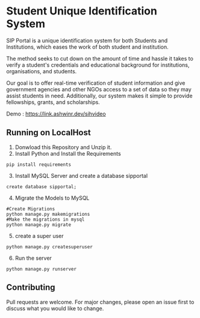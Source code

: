 # Student Unique Identification System
SIP Portal is a unique identification system for both Students and Institutions, which eases the work of both student and institution.

The method seeks to cut down on the amount of time and hassle it takes to verify a student's credentials and educational background for institutions, organisations, and students.

Our goal is to offer real-time verification of student information and give government agencies and other NGOs access to a set of data so they may assist students in need. Additionally, our system makes it simple to provide fellowships, grants, and scholarships.

Demo : https://link.ashwinr.dev/sihvideo

## Running on LocalHost
1. Donwload this Repository and Unzip it.
2. Install Python and Install the Requirements
``` 
pip install requirements
```
3. Install MySQL Server and create a database sipportal
```
create database sipportal;
```
4. Migrate the Models to MySQL
```
#Create Migrations
python manage.py makemigrations
#Make the migrations in mysql
python manage.py migrate
```
5. create a super user
```
python manage.py createsuperuser
```
6. Run the server
```
python manage.py runserver
```
## Contributing
Pull requests are welcome. For major changes, please open an issue first to discuss what you would like to change.
